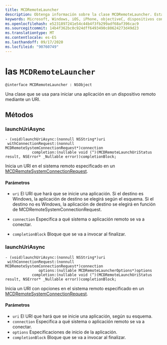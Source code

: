 ```yaml
---
title: MCDRemoteLauncher
description: Obtenga información sobre la clase MCDRemoteLauncher. Esta clase se usa para iniciar una aplicación en un dispositivo remoto mediante un URI.
keywords: Microsoft, Windows, iOS, iPhone, objectiveC, dispositivos conectados, proyecto Roma
ms.openlocfilehash: e5231897241e54c44b4f3fb299adf68af396cac9
ms.sourcegitcommit: 14b4f362bc0c924dff6493490c80624273d49d23
ms.translationtype: MT
ms.contentlocale: es-ES
ms.lasthandoff: 09/17/2020
ms.locfileid: "90760749"
---
```

# <a name="class-mcdremotelauncher"></a>las `MCDRemoteLauncher` 

```
@interface MCDRemoteLauncher : NSObject
```  

Una clase que se usa para iniciar una aplicación en un dispositivo remoto mediante un URI.


## <a name="methods"></a>Métodos

### <a name="launchuriasync"></a>launchUriAsync
```
- (void)launchUriAsync:(nonnull NSString*)uri
 withConnectionRequest:(nonnull MCDRemoteSystemConnectionRequest*)connection
            completion:(nullable void (^)(MCDRemoteLaunchUriStatus result, NSError* _Nullable error))completionBlock;
```

Inicia un URI en el sistema remoto especificado en un [MCDRemoteSystemConnectionRequest](MCDRemoteSystemConnectionRequest.md).

#### <a name="parameters"></a>Parámetros
* `uri` El URI que hará que se inicie una aplicación.  Si el destino es Windows, la aplicación de destino se elegirá según el esquema. Si el destino no es Windows, la aplicación de destino se elegirá en función de MCDRemoteSystemConnectionRequest.

* `connection` Especifica a qué sistema o aplicación remoto se va a conectar.
* `completionBlock` Bloque que se va a invocar al finalizar.

### <a name="launchuriasync"></a>launchUriAsync
```
- (void)launchUriAsync:(nonnull NSString*)uri
 withConnectionRequest:(nonnull MCDRemoteSystemConnectionRequest*)connection
               options:(nullable MCDRemoteLauncherOptions*)options
            completion:(nullable void (^)(MCDRemoteLaunchUriStatus result, NSError* _Nullable error))completionBlock;
```

Inicia un URI con opciones en el sistema remoto especificado en un [MCDRemoteSystemConnectionRequest](MCDRemoteSystemConnectionRequest.md).

#### <a name="parameters"></a>Parámetros
* `uri` El URI que hará que se inicie una aplicación, según su esquema.
* `connection` Especifica a qué sistema o aplicación remoto se va a conectar.
* `options` Especificaciones de inicio de la aplicación.
* `completionBlock` Bloque que se va a invocar al finalizar.
